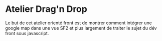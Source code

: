 Atelier Drag'n Drop
===================

Le but de cet atelier orienté front est de montrer comment intégrer une google map dans une vue SF2 et plus largement de traiter le sujet du dév front sous javascript.
